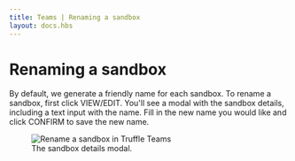 ```yaml
---
title: Teams | Renaming a sandbox
layout: docs.hbs
---
```

# Renaming a sandbox

By default, we generate a friendly name for each sandbox. To rename a sandbox, first click <span class="inline-button">VIEW/EDIT</span>. You'll see a modal with the sandbox details, including a text input with the name. Fill in the new name you would like and click <span class="inline-button">CONFIRM</span> to save the new name.

<figure class="screenshot">
  <img class="w-100" src="/img/docs/teams/sandboxes-02.png" alt="Rename a sandbox in Truffle Teams">
  <figcaption class="text-center">The sandbox details modal.</figcaption>
</figure>
